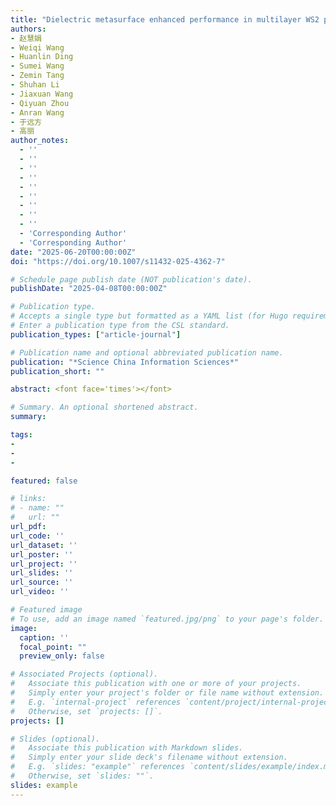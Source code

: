```yaml
---
title: "Dielectric metasurface enhanced performance in multilayer WS2 photodetector"
authors:
- 赵慧娟
- Weiqi Wang
- Huanlin Ding
- Sumei Wang
- Zemin Tang
- Shuhan Li
- Jiaxuan Wang
- Qiyuan Zhou
- Anran Wang
- 于远方
- 高丽
author_notes:
  - ''
  - ''
  - ''
  - ''
  - ''
  - ''
  - ''
  - ''
  - ''
  - 'Corresponding Author'
  - 'Corresponding Author'
date: "2025-06-20T00:00:00Z"
doi: "https://doi.org/10.1007/s11432-025-4362-7"

# Schedule page publish date (NOT publication's date).
publishDate: "2025-04-08T00:00:00Z"

# Publication type.
# Accepts a single type but formatted as a YAML list (for Hugo requirements).
# Enter a publication type from the CSL standard.
publication_types: ["article-journal"]

# Publication name and optional abbreviated publication name.
publication: "*Science China Information Sciences*"
publication_short: ""

abstract: <font face='times'></font>

# Summary. An optional shortened abstract.
summary: 

tags:
- 
- 
- 

featured: false

# links:
# - name: ""
#   url: ""
url_pdf: 
url_code: ''
url_dataset: ''
url_poster: ''
url_project: ''
url_slides: ''
url_source: ''
url_video: ''

# Featured image
# To use, add an image named `featured.jpg/png` to your page's folder. 
image:
  caption: ''
  focal_point: ""
  preview_only: false

# Associated Projects (optional).
#   Associate this publication with one or more of your projects.
#   Simply enter your project's folder or file name without extension.
#   E.g. `internal-project` references `content/project/internal-project/index.md`.
#   Otherwise, set `projects: []`.
projects: []

# Slides (optional).
#   Associate this publication with Markdown slides.
#   Simply enter your slide deck's filename without extension.
#   E.g. `slides: "example"` references `content/slides/example/index.md`.
#   Otherwise, set `slides: ""`.
slides: example
---
```


